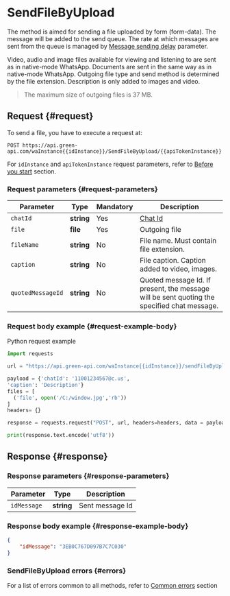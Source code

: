 # SendFileByUpload

The method is aimed for sending a file uploaded by form (form-data).
The message will be added to the send queue.
The rate at which messages are sent from the queue is managed by [Message sending delay](../send-messages-delay.md) parameter.

Video, audio and image files available for viewing and listening to are sent as in native-mode WhatsApp. 
Documents are sent in the same way as in native-mode WhatsApp. 
Outgoing file type and send method is determined by the file extension. 
Description is only added to images and video. 

> The maximum size of outgoing files is 37 MB. 

## Request {#request}

To send a file, you have to execute a request at:
```
POST https://api.green-api.com/waInstance{{idInstance}}/SendFileByUpload/{{apiTokenInstance}}
```

For `idInstance` and `apiTokenInstance` request parameters, refer to [Before you start](../../before-start.md#parameters) section.

### Request parameters {#request-parameters}

Parameter | Type | Mandatory | Description
----- | ----- | ----- | -----
`chatId` | **string** | Yes | [Chat Id](../chat-id.md)
`file` | **file** | Yes | Outgoing file
`fileName` | **string** | No| File name. Must contain file extension.
`caption` | **string** | No | File caption. Caption added to video, images. 
`quotedMessageId` | **string** | No | Quoted message Id. If present, the message will be sent quoting the specified chat message.

### Request body example {#request-example-body}

Python request example

```python
import requests

url = "https://api.green-api.com/waInstance{{idInstance}}/sendFileByUpload/{{apiTokenInstance}}"

payload = {'chatId': '11001234567@c.us',
'caption': 'Description'}
files = [
  ('file', open('/C:/window.jpg','rb'))
]
headers= {}

response = requests.request("POST", url, headers=headers, data = payload, files = files)

print(response.text.encode('utf8'))
```

## Response {#response}

### Response parameters {#response-parameters}

Parameter | Type |  Description
----- | ----- | ----- 
`idMessage ` | **string** | Sent message Id 

### Response body example {#response-example-body}

```json
{
    "idMessage": "3EB0C767D097B7C7C030"
}
```

### SendFileByUpload errors {#errors}

For a list of errors common to all methods, refer to [Common errors](../common-errors.md) section
